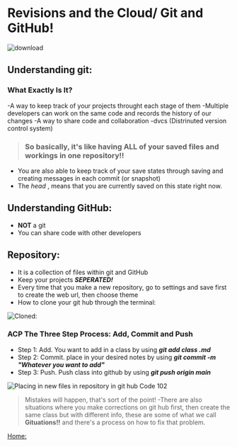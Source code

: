# Revisions and the Cloud/ Git and GitHub!

![download](https://user-images.githubusercontent.com/108201205/176224245-8389cbc3-e320-43f3-b585-7adc117de8e5.jpg)

## Understanding git:

### What Exactly Is It?
-A way to keep track of your projects throught each stage of them
-Multiple developers can work on the same code and records the history of our changes
-A way to share code and collaboration
-dvcs (Distrinuted version control system)

>### So basically, it's like having **ALL** of your saved files and workings in one repository!!

- You are also able to keep track of your save states through saving and creating messages in each commit (or snapshot)
- The *head* , means that you are currently saved on this state right now.

## Understanding GitHub:

- **NOT** a git
- You can share code with other developers

## Repository:

- It is a collection of files within git and GitHub
- Keep your projects ***SEPERATED!***
- Every time that you make a new repository, go to settings and save first to create the web url, then choose theme
- How to clone your git hub through the terminal:

 ![Cloned:](https://user-images.githubusercontent.com/108201205/176253041-18cd5707-fbc4-4fed-945a-d3f476b20751.png)



### ACP The Three Step Process: Add, Commit and Push

- Step 1: Add. You want to add in a class by using ***git add class .md***
- Step 2: Commit. place in your desired notes by using ***git commit -m "Whatever you want to add"***
- Step 3: Push. Push class into github by using ***git push origin main***

![Placing in new files in repository in git hub Code 102](https://user-images.githubusercontent.com/108201205/176253159-a4df36d4-1a3f-486d-8bc6-c6068f01c45f.png)

> Mistakes will happen, that's sort of the point!
-There are also situations where you make corrections on git hub first, then create the same class but with different info, these are some of what we call **Gituations!!** and there's a process on how to fix that problem.

[Home:](https://keelen-fisher.github.io/reading-notes/)
